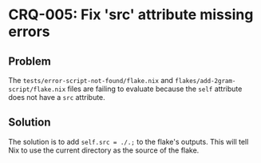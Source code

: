 # CRQ-005: Fix 'src' attribute missing errors

## Problem

The `tests/error-script-not-found/flake.nix` and `flakes/add-2gram-script/flake.nix` files are failing to evaluate because the `self` attribute does not have a `src` attribute.

## Solution

The solution is to add `self.src = ./.;` to the flake's outputs. This will tell Nix to use the current directory as the source of the flake.
